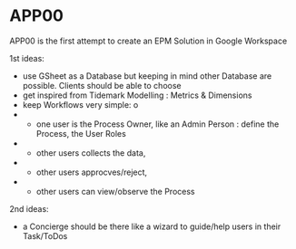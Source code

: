 # APP00
APP00 is the first attempt to create an EPM Solution in Google Workspace

1st ideas:
- use GSheet as a Database but keeping in mind other Database are possible. Clients should be able to choose
- get inspired from Tidemark Modelling : Metrics & Dimensions
- keep Workflows very simple: o
- - one user is the Process Owner, like an Admin Person : define the Process, the User Roles
- - other users collects the data, 
- - other users approcves/reject, 
- - other users can view/observe the Process

2nd ideas:
- a Concierge should be there like a wizard to guide/help users in their Task/ToDos
